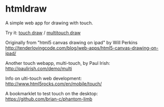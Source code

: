 htmldraw
========

A simple web app for drawing with touch.

Try it: 
[touch draw](http://htmlpreview.github.io/?https://github.com/kaicarver/htmldraw/blob/master/draw.html) /
[multitouch draw](http://htmlpreview.github.io/?https://github.com/kaicarver/htmldraw/blob/master/multidraw.html)


Originally from "html5 canvas drawing on ipad" by Will Perkins  
http://tenderlovingcode.com/blog/web-apps/html5-canvas-drawing-on-ipad/

Another touch webapp, multi-touch, by Paul Irish:  
http://paulirish.com/demo/multi

Info on ulti-touch web development:  
http://www.html5rocks.com/en/mobile/touch/

A bookmarklet to test touch on the desktop:  
https://github.com/brian-c/phantom-limb

